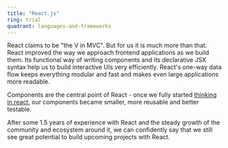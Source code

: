 ```yaml
---
title: "React.js"
ring: trial
quadrant: languages-and-frameworks
---
```


React claims to be "the V in MVC". But for us it is much more than that. React
improved the way we approach frontend applications as we build them. Its
functional way of writing components and its declarative JSX syntax help us to
build interactive UIs very efficiently. React's one-way data flow keeps
everything modular and fast and makes even large applications more readable.

Components are the central point of React - once we fully started
[thinking in react](https://facebook.github.io/react/docs/thinking-in-react.html),
our components became smaller, more reusable and better testable.

After some 1.5 years of experience with React and the steady growth of the
community and ecosystem around it, we can confidently say that we still see
great potential to build upcoming projects with React.
